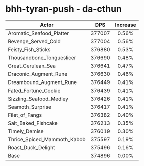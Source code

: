 # bhh-tyran-push - da-cthun
| Actor | DPS | Increase |
|---|:---:|:---:|
|Aromatic_Seafood_Platter|377007|0.56%|
|Revenge_Served_Cold|377004|0.56%|
|Feisty_Fish_Sticks|376880|0.53%|
|Thousandbone_Tongueslicer|376690|0.48%|
|Great_Cerulean_Sea|376641|0.47%|
|Draconic_Augment_Rune|376630|0.46%|
|Dreambound_Augment_Rune|376449|0.41%|
|Fated_Fortune_Cookie|376439|0.41%|
|Sizzling_Seafood_Medley|376426|0.41%|
|Seamoth_Surprise|376417|0.41%|
|Filet_of_Fangs|376382|0.40%|
|Salt_Baked_Fishcake|376213|0.35%|
|Timely_Demise|376019|0.30%|
|Thrice_Spiced_Mammoth_Kabob|375597|0.19%|
|Roast_Duck_Delight|375496|0.16%|
|Base|374896|0.00%|
